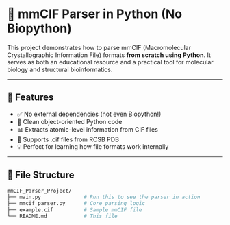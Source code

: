 # 🧬 mmCIF Parser in Python (No Biopython)

This project demonstrates how to parse mmCIF (Macromolecular Crystallographic Information File) formats **from scratch using Python**. It serves as both an educational resource and a practical tool for molecular biology and structural bioinformatics.

---

## 🚀 Features

- ✅ No external dependencies (not even Biopython!)
- 🧠 Clean object-oriented Python code
- 📊 Extracts atomic-level information from CIF files
- 📁 Supports .cif files from RCSB PDB
- 💡 Perfect for learning how file formats work internally

---

## 📂 File Structure

```bash
mmCIF_Parser_Project/
├── main.py              # Run this to see the parser in action
├── mmcif_parser.py      # Core parsing logic
├── example.cif          # Sample mmCIF file
└── README.md            # This file
